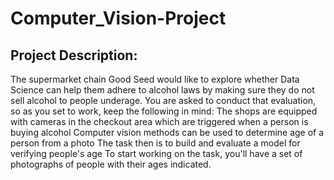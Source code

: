 # Computer_Vision-Project
## Project Description:
The supermarket chain Good Seed would like to explore whether Data Science can help them adhere to alcohol laws by making sure they do not sell alcohol to people underage. You are asked to conduct that evaluation, so as you set to work, keep the following in mind: The shops are equipped with cameras in the checkout area which are triggered when a person is buying alcohol Computer vision methods can be used to determine age of a person from a photo The task then is to build and evaluate a model for verifying people's age To start working on the task, you'll have a set of photographs of people with their ages indicated.
